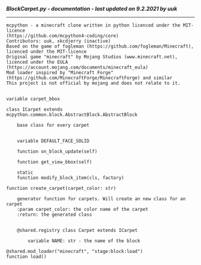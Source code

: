 ***BlockCarpet.py - documentation - last updated on 9.2.2021 by uuk***
___

    mcpython - a minecraft clone written in python licenced under the MIT-licence 
    (https://github.com/mcpython4-coding/core)
    Contributors: uuk, xkcdjerry (inactive)
    Based on the game of fogleman (https://github.com/fogleman/Minecraft), licenced under the MIT-licence
    Original game "minecraft" by Mojang Studios (www.minecraft.net), licenced under the EULA
    (https://account.mojang.com/documents/minecraft_eula)
    Mod loader inspired by "Minecraft Forge" (https://github.com/MinecraftForge/MinecraftForge) and similar
    This project is not official by mojang and does not relate to it.


    variable carpet_bbox

    class ICarpet extends mcpython.common.block.AbstractBlock.AbstractBlock
        
        base class for every carpet


        variable DEFAULT_FACE_SOLID

        function on_block_update(self)

        function get_view_bbox(self)

        static
        function modify_block_item(cls, factory)

    function create_carpet(carpet_color: str)
        
        generator function for carpets. Will create an new class for an carpet
        :param carpet_color: the color name of the carpet
        :return: the generated class


        @shared.registry class Carpet extends ICarpet

            variable NAME: str - the name of the block

    @shared.mod_loader("minecraft", "stage:block:load")
    function load()